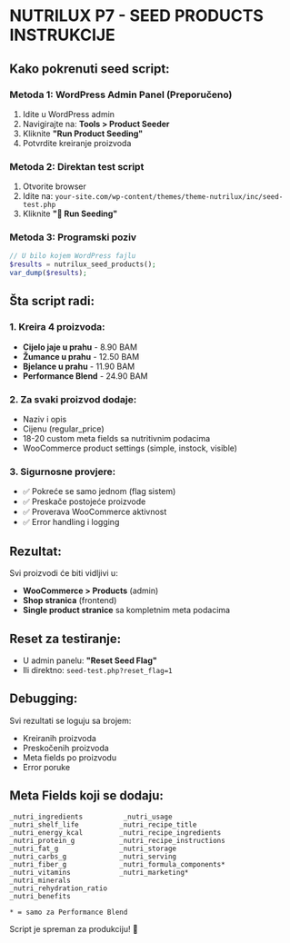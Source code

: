 # NUTRILUX P7 - SEED PRODUCTS INSTRUKCIJE

## Kako pokrenuti seed script:

### Metoda 1: WordPress Admin Panel (Preporučeno)
1. Idite u WordPress admin
2. Navigirajte na: **Tools > Product Seeder**
3. Kliknite **"Run Product Seeding"**
4. Potvrdite kreiranje proizvoda

### Metoda 2: Direktan test script
1. Otvorite browser
2. Idite na: `your-site.com/wp-content/themes/theme-nutrilux/inc/seed-test.php`
3. Kliknite **"🚀 Run Seeding"**

### Metoda 3: Programski poziv
```php
// U bilo kojem WordPress fajlu
$results = nutrilux_seed_products();
var_dump($results);
```

## Šta script radi:

### 1. Kreira 4 proizvoda:
- **Cijelo jaje u prahu** - 8.90 BAM
- **Žumance u prahu** - 12.50 BAM  
- **Bjelance u prahu** - 11.90 BAM
- **Performance Blend** - 24.90 BAM

### 2. Za svaki proizvod dodaje:
- Naziv i opis
- Cijenu (regular_price)
- 18-20 custom meta fields sa nutritivnim podacima
- WooCommerce product settings (simple, instock, visible)

### 3. Sigurnosne provjere:
- ✅ Pokreće se samo jednom (flag sistem)
- ✅ Preskače postojeće proizvode
- ✅ Proverava WooCommerce aktivnost
- ✅ Error handling i logging

## Rezultat:
Svi proizvodi će biti vidljivi u:
- **WooCommerce > Products** (admin)
- **Shop stranica** (frontend)
- **Single product stranice** sa kompletnim meta podacima

## Reset za testiranje:
- U admin panelu: **"Reset Seed Flag"**
- Ili direktno: `seed-test.php?reset_flag=1`

## Debugging:
Svi rezultati se loguju sa brojem:
- Kreiranih proizvoda
- Preskočenih proizvoda  
- Meta fields po proizvodu
- Error poruke

## Meta Fields koji se dodaju:
```
_nutri_ingredients          _nutri_usage
_nutri_shelf_life          _nutri_recipe_title  
_nutri_energy_kcal         _nutri_recipe_ingredients
_nutri_protein_g           _nutri_recipe_instructions
_nutri_fat_g               _nutri_storage
_nutri_carbs_g             _nutri_serving
_nutri_fiber_g             _nutri_formula_components*
_nutri_vitamins            _nutri_marketing*
_nutri_minerals            
_nutri_rehydration_ratio   
_nutri_benefits            

* = samo za Performance Blend
```

Script je spreman za produkciju! 🚀
